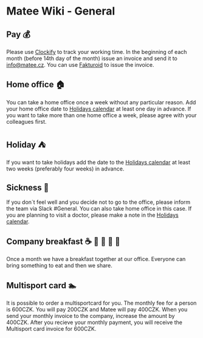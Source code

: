 # Matee Wiki - General

## Pay :moneybag:
Please use [Clockify](https://clockify.me/tracker) to track your working time. 
In the beginning of each month (before 14th day of the month) issue an invoice and send it to info@matee.cz. You can use [Fakturoid](https://www.fakturoid.cz/) to issue the invoice.

## Home office :house:
You can take a home office once a week without any particular reason. Add your home office date to [Holidays calendar](https://calendar.google.com/calendar/b/1?cid=bWF0ZWUuY3pfMjJwNWpxODgxN3A0aWt0bGY0bTc0bGZnY2dAZ3JvdXAuY2FsZW5kYXIuZ29vZ2xlLmNvbQ) at least one day in advance. If you want to take more than one home office a week, please agree with your colleagues first.
 
## Holiday :tent:
If you want to take holidays add the date to the [Holidays calendar](https://calendar.google.com/calendar/b/1?cid=bWF0ZWUuY3pfMjJwNWpxODgxN3A0aWt0bGY0bTc0bGZnY2dAZ3JvdXAuY2FsZW5kYXIuZ29vZ2xlLmNvbQ) at least two weeks (preferably four weeks) in advance.

## Sickness :pill:
If you don´t feel well and you decide not to go to the office, please inform the team via Slack #General. You can also take home office in this case. If you are planning to visit a doctor, please make a note in the [Holidays calendar](https://calendar.google.com/calendar/b/1?cid=bWF0ZWUuY3pfMjJwNWpxODgxN3A0aWt0bGY0bTc0bGZnY2dAZ3JvdXAuY2FsZW5kYXIuZ29vZ2xlLmNvbQ).

## Company breakfast :coffee: :bread: :egg: :watermelon: :cake:
Once a month we have a breakfast together at our office. Everyone can bring something to eat and then we share.

## Multisport card :swimmer:
It is possible to order a multisportcard for you. The monthly fee for a person is 600CZK. You will pay 200CZK and Matee will pay 400CZK. When you send your monthly invoice to the company, increase the amount by 400CZK. After you recieve your monthly payment, you will receive the Multisport card invoice for 600CZK.
